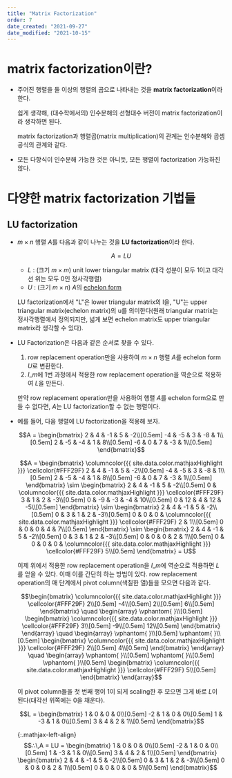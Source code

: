 ```yaml
---
title: "Matrix Factorization"
order: 7
date_created: "2021-09-27"
date_modified: "2021-10-15"
---
```


# matrix factorization이란?

<ul>

<li><div markdown="block">

주어진 행렬을 둘 이상의 행렬의 곱으로 나타내는 것을 **matrix factorization**이라 한다.

쉽게 생각해, (대수학에서의) 인수분해의 선형대수 버전이 matrix factorization이라 생각하면 된다.

matrix factorization과 행렬곱(matrix multiplication)의 관계는 인수분해와 곱셈공식의 관계와 같다.

</div></li>

<li><div markdown="block">

모든 다항식이 인수분해 가능한 것은 아니듯, 모든 행렬이 factorization 가능하진 않다.

</div></li>

</ul>

# 다양한 matrix factorization 기법들

## LU factorization

<ul>

<li><div markdown="block">

$m \times n$ 행렬 $A$를 다음과 같이 나누는 것을 **LU factorization**이라 한다.

$$A = LU$$

- $L$ : (크기 $m \times m$) unit lower triangular matrix (대각 성분이 모두 1이고 대각선 위는 모두 0인 정사각행렬)
- $U$ : (크기 $m \times n$) $A$의 [echelon form](/linear_algebra/echelon-form)

LU factorization에서 "L"은 lower triangular matrix의 l을, "U"는 upper triangular matrix(echelon matrix)의 u를 의미한다(원래 triangular matrix는 정사각행렬에서 정의되지만, 넓게 보면 echelon matrix도 upper triangular matrix라 생각할 수 있다).

</div></li>

<li><div markdown="block">

LU Factorization은 다음과 같은 순서로 찾을 수 있다.

1. row replacement operation만을 사용하여 $m \times n$ 행렬 $A$를 echelon form $U$로 변환한다.
2. $I\_m$에 1번 과정에서 적용한 row replacement operation을 역순으로 적용하여 $L$을 만든다.

만약 row replacement operation만을 사용하여 행렬 $A$를 echelon form으로 만들 수 없다면, $A$는 LU factorization할 수 없는 행렬이다.

</div></li>

<li><div markdown="block">

예를 들어, 다음 행렬에 LU factorization을 적용해 보자.

$$A = \begin{bmatrix}
2 & 4 & -1 & 5 & -2\\[0.5em]
-4 & -5 & 3 & -8 & 1\\[0.5em]
2 & -5 & -4 & 1 & 8\\[0.5em]
-6 & 0 & 7 & -3 & 1\\[0.5em]
\end{bmatrix}$$


$$A = \begin{bmatrix}
\columncolor{{{ site.data.color.mathjaxHighlight }}} \cellcolor{#FFF29F} 2 & 4 & -1 & 5 & -2\\[0.5em]
-4 & -5 & 3 & -8 & 1\\[0.5em]
2 & -5 & -4 & 1 & 8\\[0.5em]
-6 & 0 & 7 & -3 & 1\\[0.5em]
\end{bmatrix}
\sim
\begin{bmatrix}
2 & 4 & -1 & 5 & -2\\[0.5em]
0 & \columncolor{{{ site.data.color.mathjaxHighlight }}} \cellcolor{#FFF29F} 3 & 1 & 2 & -3\\[0.5em]
0 & -9 & -3 & -4 & 10\\[0.5em]
0 & 12 & 4 & 12 & -5\\[0.5em]
\end{bmatrix}
\sim
\begin{bmatrix}
2 & 4 & -1 & 5 & -2\\[0.5em]
0 & 3 & 1 & 2 & -3\\[0.5em]
0 & 0 & 0 & \columncolor{{{ site.data.color.mathjaxHighlight }}} \cellcolor{#FFF29F} 2 & 1\\[0.5em]
0 & 0 & 0 & 4 & 7\\[0.5em]
\end{bmatrix}
\sim
\begin{bmatrix}
2 & 4 & -1 & 5 & -2\\[0.5em]
0 & 3 & 1 & 2 & -3\\[0.5em]
0 & 0 & 0 & 2 & 1\\[0.5em]
0 & 0 & 0 & 0 & \columncolor{{{ site.data.color.mathjaxHighlight }}} \cellcolor{#FFF29F} 5\\[0.5em]
\end{bmatrix} = U$$

이제 위에서 적용한 row replacement operation을 $I\_m$에 역순으로 적용하면 $L$를 얻을 수 있다. 이때 이를 간단히 하는 방법이 있다. row replacement operation의 매 단계에서 pivot column(색칠한 열)들을 모으면 다음과 같다.

$$\begin{bmatrix}
\columncolor{{{ site.data.color.mathjaxHighlight }}} \cellcolor{#FFF29F} 2\\[0.5em]
-4\\[0.5em]
2\\[0.5em]
6\\[0.5em]
\end{bmatrix}
\quad
\begin{array}
\vphantom{ }\\[0.5em]
\begin{bmatrix}
\columncolor{{{ site.data.color.mathjaxHighlight }}} \cellcolor{#FFF29F} 3\\[0.5em]
-9\\[0.5em]
12\\[0.5em]
\end{bmatrix}
\end{array}
\quad
\begin{array}
\vphantom{ }\\[0.5em]
\vphantom{ }\\[0.5em]
\begin{bmatrix}
\columncolor{{{ site.data.color.mathjaxHighlight }}} \cellcolor{#FFF29F} 2\\[0.5em]
4\\[0.5em]
\end{bmatrix}
\end{array}
\quad
\begin{array}
\vphantom{ }\\[0.5em]
\vphantom{ }\\[0.5em]
\vphantom{ }\\[0.5em]
\begin{bmatrix}
\columncolor{{{ site.data.color.mathjaxHighlight }}} \cellcolor{#FFF29F} 5\\[0.5em]
\end{bmatrix}
\end{array}$$

이 pivot column들을 첫 번째 행이 1이 되게 scaling한 후 모으면 그게 바로 $L$이 된다(대각선 위쪽에는 0을 채운다).

$$L = \begin{bmatrix}
1 & 0 & 0 & 0\\[0.5em]
-2 & 1 & 0 & 0\\[0.5em]
1 & -3 & 1 & 0\\[0.5em]
3 & 4 & 2 & 1\\[0.5em]
\end{bmatrix}$$

{:.mathjax-left-align}
$$∴\,A = LU = \begin{bmatrix}
1 & 0 & 0 & 0\\[0.5em]
-2 & 1 & 0 & 0\\[0.5em]
1 & -3 & 1 & 0\\[0.5em]
3 & 4 & 2 & 1\\[0.5em]
\end{bmatrix} \begin{bmatrix}
2 & 4 & -1 & 5 & -2\\[0.5em]
0 & 3 & 1 & 2 & -3\\[0.5em]
0 & 0 & 0 & 2 & 1\\[0.5em]
0 & 0 & 0 & 0 & 5\\[0.5em]
\end{bmatrix}$$

</div></li>

</ul>
